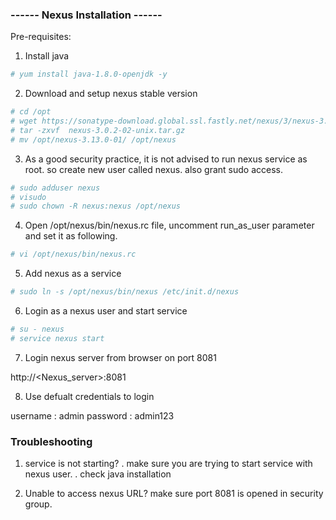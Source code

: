 ###       ------ Nexus Installation ------

Pre-requisites:

1. Install java

```sh
# yum install java-1.8.0-openjdk -y
```

2. Download and setup nexus stable version
```sh 
# cd /opt
# wget https://sonatype-download.global.ssl.fastly.net/nexus/3/nexus-3.0.2-02-unix.tar.gz
# tar -zxvf  nexus-3.0.2-02-unix.tar.gz
# mv /opt/nexus-3.13.0-01/ /opt/nexus
```

3. As a good security practice, it is not advised to run nexus service as root. so create new user called nexus. also grant sudo access. 
```sh 
# sudo adduser nexus
# visudo 
# sudo chown -R nexus:nexus /opt/nexus
```

4. Open /opt/nexus/bin/nexus.rc file, uncomment run_as_user parameter and set it as following.
```sh 
# vi /opt/nexus/bin/nexus.rc
```

5. Add nexus as a service 
```sh
# sudo ln -s /opt/nexus/bin/nexus /etc/init.d/nexus
```

6. Login as a nexus user and start service
```sh
# su - nexus
# service nexus start
```

7. Login nexus server from browser on port 8081

http://<Nexus_server>:8081

8. Use defualt credentials to login 

username : admin
password : admin123


### Troubleshooting

1. service is not starting?
. make sure you are trying to start service with nexus user. 
. check java installation

2. Unable to access nexus URL?
make sure port 8081 is opened in security group. 

